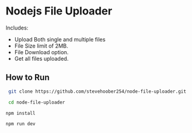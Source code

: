 # Nodejs File Uploader

Includes:

* Upload Both single and multiple files
* File Size limit of 2MB.
* File Download option.
* Get all files uploaded.

## How to Run

````bash
 git clone https://github.com/stevehoober254/node-file-uploader.git
````

````bash
 cd node-file-uploader
 ````

 ````bash
 npm install
 ````

 ````bash
 npm run dev
 ````
